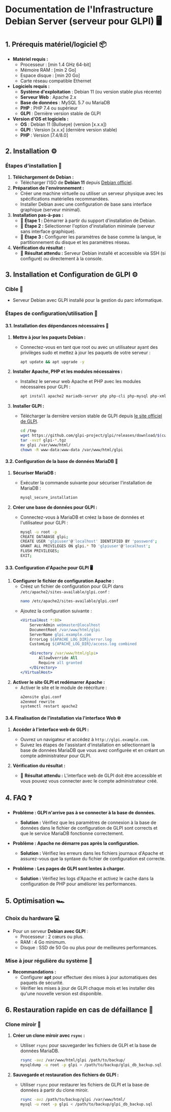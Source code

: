 # Documentation de l'Infrastructure Debian Server (serveur pour GLPI) 🖥️

## 1. Prérequis matériel/logiciel 📦
- **Matériel requis :**
  - Processeur : [min 1.4 GHz 64-bit]
  - Mémoire RAM : [min 2 Go]
  - Espace disque : [min 20 Go]
  - Carte réseau compatible Ethernet
- **Logiciels requis :**
  - **Système d'exploitation** : Debian 11 (ou version stable plus récente)
  - **Serveur Web** : Apache 2.x
  - **Base de données** : MySQL 5.7 ou MariaDB
  - **PHP** : PHP 7.4 ou supérieur
  - **GLPI** : Dernière version stable de GLPI
- **Version d'OS et logiciels :**
  - **OS** : Debian 11 (Bullseye) (version [x.x.x])
  - **GLPI** : Version [x.x.x] (dernière version stable)
  - **PHP** : Version [7.4/8.0]

## 2. Installation ⚙️

### Étapes d'installation 🚀
1. **Téléchargement de Debian :**  
   - Télécharger l'ISO de **Debian 11** depuis [Debian officiel](https://www.debian.org/distrib/).
2. **Préparation de l'environnement :**  
   - Créer une machine virtuelle ou utiliser un serveur physique avec les spécifications matérielles recommandées.
   - Installer Debian avec une configuration de base sans interface graphique (serveur minimal).
3. **Installation pas-à-pas :**
   - 📸 **Étape 1 :** Démarrer à partir du support d'installation de Debian.
   - 📸 **Étape 2 :** Sélectionner l'option d'installation minimale (serveur sans interface graphique).
   - 📸 **Étape 3 :** Configurer les paramètres de base comme la langue, le partitionnement du disque et les paramètres réseau.
4. **Vérification du résultat :**
   - 📸 **Résultat attendu :** Serveur Debian installé et accessible via SSH (si configuré) ou directement à la console.

## 3. Installation et Configuration de GLPI ⚙️

### Cible 🎯
- Serveur Debian avec GLPI installé pour la gestion du parc informatique.

### Étapes de configuration/utilisation 🔧

#### 3.1. Installation des dépendances nécessaires 🔄
1. **Mettre à jour les paquets Debian :**
   - Connectez-vous en tant que root ou avec un utilisateur ayant des privilèges sudo et mettez à jour les paquets de votre serveur :
     ```bash
     apt update && apt upgrade -y
     ```

2. **Installer Apache, PHP et les modules nécessaires :**
   - Installez le serveur web Apache et PHP avec les modules nécessaires pour GLPI :
     ```bash
     apt install apache2 mariadb-server php php-cli php-mysql php-xml php-curl php-mbstring php-json php-ldap php-zip unzip -y
     ```

3. **Installer GLPI :**
   - Télécharger la dernière version stable de GLPI depuis [le site officiel de GLPI](https://glpi-project.org/download/).
     ```bash
     cd /tmp
     wget https://github.com/glpi-project/glpi/releases/download/$(curl -s https://api.github.com/repos/glpi-project/glpi/releases/latest | jq -r .tag_name)/glpi-$(curl -s https://api.github.com/repos/glpi-project/glpi/releases/latest | jq -r .tag_name).tgz
     tar -xvzf glpi-*.tgz
     mv glpi /var/www/html/
     chown -R www-data:www-data /var/www/html/glpi
     ```

#### 3.2. Configuration de la base de données MariaDB 🔑
1. **Sécuriser MariaDB :**
   - Exécuter la commande suivante pour sécuriser l'installation de MariaDB :
     ```bash
     mysql_secure_installation
     ```

2. **Créer une base de données pour GLPI :**
   - Connectez-vous à MariaDB et créez la base de données et l'utilisateur pour GLPI :
     ```bash
     mysql -u root -p
     CREATE DATABASE glpi;
     CREATE USER 'glpiuser'@'localhost' IDENTIFIED BY 'password';
     GRANT ALL PRIVILEGES ON glpi.* TO 'glpiuser'@'localhost';
     FLUSH PRIVILEGES;
     EXIT;
     ```

#### 3.3. Configuration d'Apache pour GLPI 🖥️
1. **Configurer le fichier de configuration Apache :**
   - Créez un fichier de configuration pour GLPI dans `/etc/apache2/sites-available/glpi.conf` :
     ```bash
     nano /etc/apache2/sites-available/glpi.conf
     ```
   - Ajoutez la configuration suivante :
     ```apache
     <VirtualHost *:80>
         ServerAdmin webmaster@localhost
         DocumentRoot /var/www/html/glpi
         ServerName glpi.example.com
         ErrorLog ${APACHE_LOG_DIR}/error.log
         CustomLog ${APACHE_LOG_DIR}/access.log combined

         <Directory /var/www/html/glpi>
             AllowOverride All
             Require all granted
         </Directory>
     </VirtualHost>
     ```
2. **Activer le site GLPI et redémarrer Apache :**
   - Activer le site et le module de réécriture :
     ```bash
     a2ensite glpi.conf
     a2enmod rewrite
     systemctl restart apache2
     ```

#### 3.4. Finalisation de l'installation via l'interface Web 🌐
1. **Accéder à l'interface web de GLPI :**
   - Ouvrez un navigateur et accédez à `http://glpi.example.com`.
   - Suivez les étapes de l'assistant d'installation en sélectionnant la base de données MariaDB que vous avez configurée et en créant un compte administrateur pour GLPI.

2. **Vérification du résultat :**
   - 📸 **Résultat attendu :** L'interface web de GLPI doit être accessible et vous pouvez vous connecter avec le compte administrateur créé.

## 4. FAQ ❓
- **Problème : GLPI n'arrive pas à se connecter à la base de données.**
  - **Solution :** Vérifiez que les paramètres de connexion à la base de données dans le fichier de configuration de GLPI sont corrects et que le service MariaDB fonctionne correctement.
  
- **Problème : Apache ne démarre pas après la configuration.**
  - **Solution :** Vérifiez les erreurs dans les fichiers journaux d'Apache et assurez-vous que la syntaxe du fichier de configuration est correcte.

- **Problème : Les pages de GLPI sont lentes à charger.**
  - **Solution :** Vérifiez les logs d'Apache et activez le cache dans la configuration de PHP pour améliorer les performances.

## 5. Optimisation 🏎️

### Choix du hardware 💻
- Pour un serveur **Debian avec GLPI** :
  - Processeur : 2 cœurs ou plus.
  - RAM : 4 Go minimum.
  - Disque : SSD de 50 Go ou plus pour de meilleures performances.

### Mise à jour régulière du système 🔄
- **Recommandations :**  
  - Configurer **apt** pour effectuer des mises à jour automatiques des paquets de sécurité.
  - Vérifier les mises à jour de GLPI chaque mois et les installer dès qu'une nouvelle version est disponible.

## 6. Restauration rapide en cas de défaillance 🔄

### Clone miroir 💾
1. **Créer un clone miroir avec `rsync` :**
   - Utiliser `rsync` pour sauvegarder les fichiers de GLPI et la base de données MariaDB.
     ```bash
     rsync -avz /var/www/html/glpi /path/to/backup/
     mysqldump -u root -p glpi > /path/to/backup/glpi_db_backup.sql
     ```

2. **Sauvegarde et restauration des fichiers de GLPI :**
   - Utiliser `rsync` pour restaurer les fichiers de GLPI et la base de données à partir du clone miroir.
     ```bash
     rsync -avz /path/to/backup/glpi /var/www/html/
     mysql -u root -p glpi < /path/to/backup/glpi_db_backup.sql
     ```
